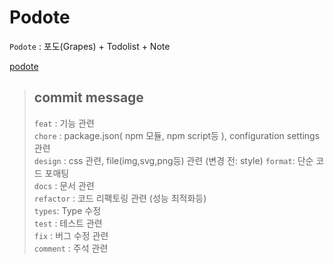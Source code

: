# Podote

`Podote` : 포도(Grapes) + Todolist + Note

[podote](https://podote.com)

> ## commit message
>
> `feat` : 기능 관련  
> `chore` : package.json( npm 모듈, npm script등 ), configuration settings 관련  
> `design` : css 관련, file(img,svg,png등) 관련 (변경 전: style)
> `format`: 단순 코드 포매팅  
> `docs` : 문서 관련  
> `refactor` : 코드 리팩토링 관련 (성능 최적화등)  
> `types`: Type 수정  
> `test` : 테스트 관련  
> `fix` : 버그 수정 관련  
> `comment` : 주석 관련
